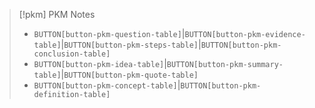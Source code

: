 > [!pkm] PKM Notes
> 
> - `BUTTON[button-pkm-question-table]`|`BUTTON[button-pkm-evidence-table]`|`BUTTON[button-pkm-steps-table]`|`BUTTON[button-pkm-conclusion-table]`
> - `BUTTON[button-pkm-idea-table]`|`BUTTON[button-pkm-summary-table]`|`BUTTON[button-pkm-quote-table]`
> - `BUTTON[button-pkm-concept-table]`|`BUTTON[button-pkm-definition-table]`